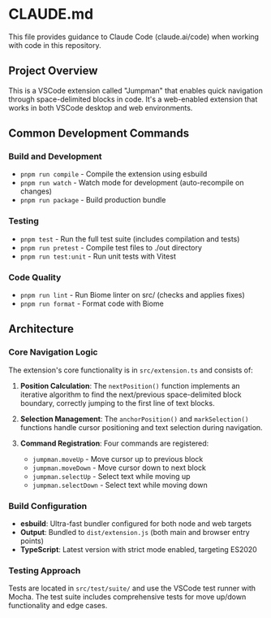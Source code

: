 # CLAUDE.md

This file provides guidance to Claude Code (claude.ai/code) when working with code in this repository.

## Project Overview

This is a VSCode extension called "Jumpman" that enables quick navigation through space-delimited blocks in code. It's a web-enabled extension that works in both VSCode desktop and web environments.

## Common Development Commands

### Build and Development
- `pnpm run compile` - Compile the extension using esbuild
- `pnpm run watch` - Watch mode for development (auto-recompile on changes)
- `pnpm run package` - Build production bundle

### Testing
- `pnpm test` - Run the full test suite (includes compilation and tests)
- `pnpm run pretest` - Compile test files to ./out directory
- `pnpm run test:unit` - Run unit tests with Vitest

### Code Quality
- `pnpm run lint` - Run Biome linter on src/ (checks and applies fixes)
- `pnpm run format` - Format code with Biome


## Architecture

### Core Navigation Logic
The extension's core functionality is in `src/extension.ts` and consists of:

1. **Position Calculation**: The `nextPosition()` function implements an iterative algorithm to find the next/previous space-delimited block boundary, correctly jumping to the first line of text blocks.

2. **Selection Management**: The `anchorPosition()` and `markSelection()` functions handle cursor positioning and text selection during navigation.

3. **Command Registration**: Four commands are registered:
   - `jumpman.moveUp` - Move cursor up to previous block
   - `jumpman.moveDown` - Move cursor down to next block  
   - `jumpman.selectUp` - Select text while moving up
   - `jumpman.selectDown` - Select text while moving down

### Build Configuration
- **esbuild**: Ultra-fast bundler configured for both node and web targets
- **Output**: Bundled to `dist/extension.js` (both main and browser entry points)
- **TypeScript**: Latest version with strict mode enabled, targeting ES2020

### Testing Approach
Tests are located in `src/test/suite/` and use the VSCode test runner with Mocha. The test suite includes comprehensive tests for move up/down functionality and edge cases.